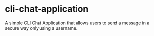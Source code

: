 # cli-chat-application
A simple CLI Chat Application that allows users to send a message in a secure way only using a username.
